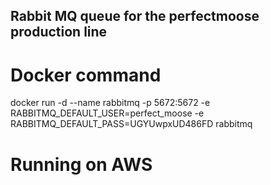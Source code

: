 ## Rabbit MQ queue for the perfectmoose production line


# Docker command
docker run -d --name rabbitmq -p 5672:5672 -e RABBITMQ_DEFAULT_USER=perfect_moose -e RABBITMQ_DEFAULT_PASS=UGYUwpxUD486FD rabbitmq

# Running on AWS

